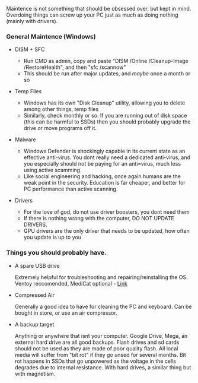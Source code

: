 Maintence is not something that should be obsessed over, but kept in mind. Overdoing things can screw up your PC just as much as doing nothing (mainly with drivers). 

### General Maintence (Windows)
  - DISM + SFC
    - Run CMD as admin, copy and paste "DISM /Online /Cleanup-Image /RestoreHealth", and then "sfc /scannow"
    - This should be run after major updates, and *maybe* once a month or so
  - Temp Files
    - Windows has its own "Disk Cleanup" utility, allowing you to delete among other things, temp files
    - Similarly, check monthly or so. If you are running out of disk space (this can be harmful to SSDs) then you should probably upgrade the drive or move programs off it.
  - Malware
    - Windows Defender is shockingly capable in its current state as an effective anti-virus. You dont really need a dedicated anti-virus, and you especially should not be paying for an anti=virus, much less using active scamming.
    - Like social engineering and hacking, once again humans are the weak point in the security. Education is far cheaper, and better for PC performance than active scanning. 
  
  - Drivers
    - For the love of god, do not use driver boosters, you dont need them
    - If there is nothing wrong with the computer, DO NOT UPDATE DRIVERS. 
    - GPU drivers are the only driver that needs to be updated, how often you update is up to you

### Things you should probably have. 
  - A spare USB drive

      Extremely helpful for troubleshooting and repairing/reinstalling the OS. Ventoy reccomended, MediCat optional - [Link](https://pc-gaming-wiki.github.io/#usb-booting--imaging)
  - Compressed Air

      Generally a good idea to have for cleaning the PC and keyboard. Can be bought in store, or use an air compressor.
  - A backup target

      Anything or anywhere that isnt your computer. Google Drive, Mega, an external hard drive are all good backups.
      Flash drives and sd cards should not be used as they are made of poor quality flash. All local media will suffer from "bit rot" if they go unsed for several months.
      Bit rot happens in SSDs that go unpowered as the voltage in the cells degrades due to internal resistance. With hard drives, a similar thing but with magnetism.
